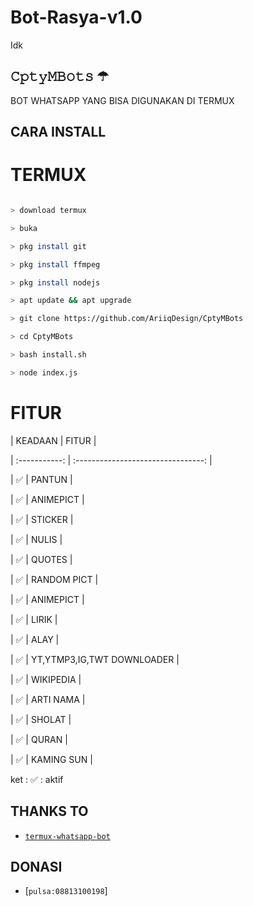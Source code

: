 # Bot-Rasya-v1.0
Idk
## 𝙲𝚙𝚝𝚢𝙼𝙱𝚘𝚝𝚜 ☂︎

BOT WHATSAPP YANG BISA DIGUNAKAN DI TERMUX

## CARA INSTALL

# TERMUX

```bash

> download termux

> buka

> pkg install git

> pkg install ffmpeg

> pkg install nodejs

> apt update && apt upgrade

> git clone https://github.com/AriiqDesign/CptyMBots

> cd CptyMBots

> bash install.sh

> node index.js

```

# FITUR

| KEADAAN       |               FITUR     |

| :-----------: | :--------------------------------:  |

|       ✅       |    PANTUN                         |

|       ✅       | ANIMEPICT                         |

|       ✅       | STICKER                           |

|       ✅       | NULIS                             |

|       ✅       | QUOTES                            |

|       ✅       | RANDOM PICT                       |

|       ✅       | ANIMEPICT                         |

|       ✅       | LIRIK                             |

|       ✅       | ALAY                              |

|       ✅       | YT,YTMP3,IG,TWT DOWNLOADER        |

|       ✅       | WIKIPEDIA                         |

|       ✅       | ARTI NAMA                         |

|       ✅       | SHOLAT                            |

|       ✅       | QURAN                             |

|       ✅       | KAMING SUN                        |

ket : ✅ : aktif

## THANKS TO

* [`termux-whatsapp-bot`](https://github.com/fdciabdul/termux-whatsapp-bot)

## DONASI

* [`pulsa:08813100198`] 


